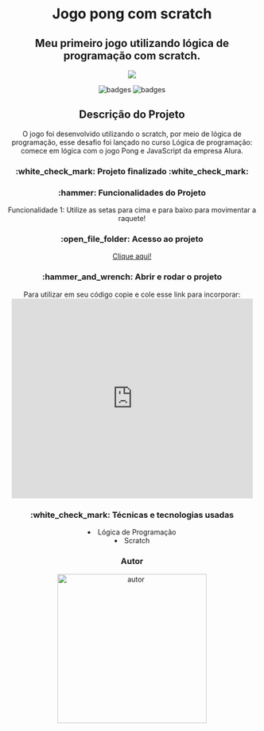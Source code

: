 <h1 align="center"> Jogo pong com scratch</h1>
<h2 align="center"> Meu primeiro jogo utilizando lógica de programação com scratch.</h2>
<p align="center">
<img src="https://github.com/andreduarte99/pong-com-Scratch/assets/42449246/7344d108-5447-45f3-9221-140521828030"/>
</p>
<p align="center">
<img src="https://img.shields.io/badge/STATUS-FINALIZADO-green" alt="badges"/>
<img src="https://img.shields.io/github/stars/andreduarte99?style=social" alt="badges"/>
</p>
<h2 align="center">Descrição do Projeto</h2>
<p align="center">O jogo foi desenvolvido utilizando o scratch, por meio de lógica de programação, esse desafio foi lançado no curso Lógica de programação: comece em lógica com o jogo Pong e JavaScript da empresa Alura.</p>
<h3 align="center"> 
    :white_check_mark: Projeto finalizado  :white_check_mark:
</h3>
<h3 align="center">
    :hammer: Funcionalidades do Projeto
</h3>
<p align="center">
  Funcionalidade 1: Utilize as setas para cima e para baixo para movimentar a raquete!
</p>
</h3>
<h3 align="center">
    :open_file_folder: Acesso ao projeto
</h3>
<p align="center">
  <a href="https://scratch.mit.edu/projects/895265289">Clique aqui!</a>
</p>
<h3 align="center">
    :hammer_and_wrench: Abrir e rodar o projeto
</h3>
<p align="center">
   Para utilizar em seu código copie e cole esse link para incorporar: <iframe src="https://scratch.mit.edu/projects/895265289/embed" allowtransparency="true" width="485" height="402" frameborder="0" scrolling="no" allowfullscreen></iframe>
</p>
<h3 align="center"> 
    :white_check_mark: Técnicas e tecnologias usadas
</h3>
<li align="center">Lógica de Programação</li>
<li align="center">Scratch</li>
<h3 align="center"> 
    Autor
</h3>
<p align="center">
<img height= 300px width= 300px src="https://github.com/andreduarte99/pong-com-Scratch/assets/42449246/706488b7-a318-4ea5-bc07-dcd35fbf1b64" alt="autor"/>
</p>




